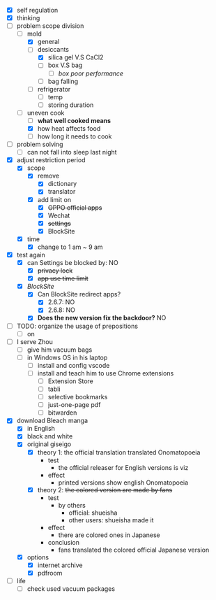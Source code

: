 - [x] self regulation
- [x] thinking
- [ ] problem scope division
    - [ ] mold
        - [x] general
        - [ ] desiccants
            - [x] silica gel V.S CaCl2
            - [ ] box V.S bag
                - [ ] *box poor performance*
            - [ ] bag falling
        - [ ] refrigerator
            - [ ] temp
            - [ ] storing duration
    - [ ] uneven cook
        - [ ] **what well cooked means**
        - [x] how heat affects food
        - [ ] how long it needs to cook
- [ ] problem solving
    - [ ] can not fall into sleep last night
- [x] adjust restriction period 
    - [x] scope 
        - [x] remove
            - [x] dictionary
            - [x] translator
        - [x] add limit on
            - [x] ~~OPPO official apps~~
            - [x] Wechat
            - [x] ~~settings~~
            - [x] BlockSite
    - [x] time
        - [x] change to 1 am ~ 9 am
- [x] test again
    - [x] can Settings be blocked by: NO
        - [x] ~~privacy lock~~
        - [x] ~~app use time limit~~
    - [x] *BlockSite*
        - [x] Can BlockSite redirect apps?
            - [x] 2.6.7: NO
            - [x] 2.6.8: NO
        - [x] **Does the new version fix the backdoor?** NO
- [ ] TODO: organize the usage of prepositions
    - [ ] on
- [ ] I serve Zhou
    - [ ] give him vacuum bags
    - [ ] in Windows OS in his laptop
        - [ ] install and config vscode
        - [ ] install and teach him to use Chrome extensions
            - [ ] Extension Store
            - [ ] tabli
            - [ ] selective bookmarks
            - [ ] just-one-page pdf
            - [ ] bitwarden
- [x] download Bleach manga
    - [x] in English
    - [x] black and white
    - [x] original giseigo
        - [x] theory 1: the official translation translated Onomatopoeia
            - test
                - the official releaser for English versions is viz
            - effect
                - printed versions show english Onomatopoeia
        - [x] theory 2: ~~the colored version are made by fans~~
            - test
                - by others
                    - official: shueisha
                    - other users: shueisha made it
            - effect
                - there are colored ones in Japanese
            - conclusion
                - fans translated the colored official Japanese version  
    - [x] options
        - [x] internet archive
        - [x] pdfroom
- [ ] life
    - [ ] check used vacuum packages